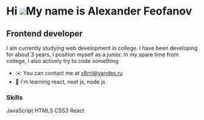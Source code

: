 Hi ![](https://user-images.githubusercontent.com/18350557/176309783-0785949b-9127-417c-8b55-ab5a4333674e.gif)My name is Alexander Feofanov
=========================================================================================================================================

Frontend developer
------------------

I am currently studying web development in college. I have been developing for about 3 years, I position myself as a junior. In my spare time from college, I also actively try to code something

*   ✉️  You can contact me at [x6rrl@yandex.ru](mailto:x6rrl@yandex.ru )
*   🧠  I'm learning react, next js, node js

### Skills 
<p align="left" color='red'>
JavaScript
HTML5
CSS3
React
</p>

                    
